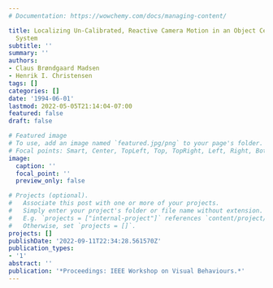 ```yaml
---
# Documentation: https://wowchemy.com/docs/managing-content/

title: Localizing Un-Calibrated, Reactive Camera Motion in an Object Centered Coordinate
  System
subtitle: ''
summary: ''
authors:
- Claus Brøndgaard Madsen
- Henrik I. Christensen
tags: []
categories: []
date: '1994-06-01'
lastmod: 2022-05-05T21:14:04-07:00
featured: false
draft: false

# Featured image
# To use, add an image named `featured.jpg/png` to your page's folder.
# Focal points: Smart, Center, TopLeft, Top, TopRight, Left, Right, BottomLeft, Bottom, BottomRight.
image:
  caption: ''
  focal_point: ''
  preview_only: false

# Projects (optional).
#   Associate this post with one or more of your projects.
#   Simply enter your project's folder or file name without extension.
#   E.g. `projects = ["internal-project"]` references `content/project/deep-learning/index.md`.
#   Otherwise, set `projects = []`.
projects: []
publishDate: '2022-09-11T22:34:28.561570Z'
publication_types:
- '1'
abstract: ''
publication: '*Proceedings: IEEE Workshop on Visual Behaviours.*'
---
```

